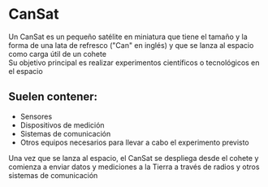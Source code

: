 <h1>CanSat</h1>

<p>
Un CanSat es un pequeño satélite en miniatura que tiene el tamaño y la forma de una lata de refresco ("Can" en inglés) y que se lanza al espacio como carga útil de un cohete<br>
Su objetivo principal es realizar experimentos científicos o tecnológicos en el espacio<br
</p>

<h2>Suelen contener:</h2>

<ul>
    <li>Sensores</li>
    <li>Dispositivos de medición</li>
    <li>Sistemas de comunicación</li>
    <li>Otros equipos necesarios para llevar a cabo el experimento previsto </li>
</ul>

<p>
Una vez que se lanza al espacio, el CanSat se despliega desde el cohete y comienza a enviar datos y mediciones a la Tierra a través de radios y otros sistemas de comunicación
</p>
